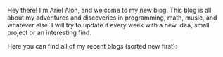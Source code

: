 Hey there! I'm Ariel Alon, and welcome to my new blog. This blog is all about my adventures and discoveries in programming, math, music, and whatever else. I will try to update it every week with a new idea, small project or an interesting find.

Here you can find all of my recent blogs (sorted new first):
